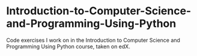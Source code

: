 # Introduction-to-Computer-Science-and-Programming-Using-Python
Code exercises I work on in the Introduction to Computer Science and Programming Using Python course, taken on edX.

